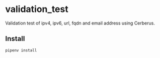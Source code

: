 # validation_test

Validation test of ipv4, ipv6, url, fqdn and email address using Cerberus.

## Install

`pipenv install`
